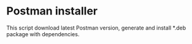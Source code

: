 # Postman installer
This script download latest Postman version, generate and install  *.deb package with dependencies.
